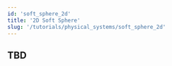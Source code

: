 ```yaml
---
id: 'soft_sphere_2d'
title: '2D Soft Sphere'
slug: '/tutorials/physical_systems/soft_sphere_2d'
---
```


## TBD